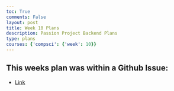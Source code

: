 ```yaml
---
toc: True
comments: False
layout: post
title: Week 10 Plans
description: Passion Project Backend Plans
type: plans
courses: {'compsci': {'week': 10}}
---
```


## This weeks plan was within a Github Issue:
- <a href="https://github.com/trevorhuang1/fte-backend/issues/2">Link</a>
